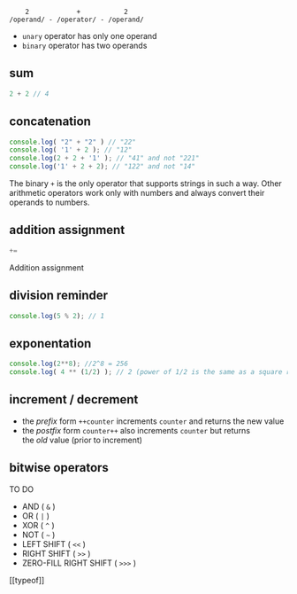 ```
    2            +           2
/operand/ - /operator/ - /operand/
```

- `unary` operator has only one operand
- `binary` operator has two operands

## sum
``` javascript
2 + 2 // 4
```

## concatenation
``` javascript
console.log( "2" + "2" ) // "22"
console.log( '1' + 2 ); // "12"
console.log(2 + 2 + '1' ); // "41" and not "221"
console.log('1' + 2 + 2); // "122" and not "14"
```

The binary `+` is the only operator that supports strings in such a way. Other arithmetic operators work only with numbers and always convert their operands to numbers.

## addition assignment
```js
+=
```
Addition assignment

## division reminder
```js
console.log(5 % 2); // 1
```

## exponentation
```js
console.log(2**8); //2^8 = 256
console.log( 4 ** (1/2) ); // 2 (power of 1/2 is the same as a square root)
```

## increment / decrement
- the _prefix_ form `++counter` increments `counter` and returns the new value
- the _postfix_ form `counter++` also increments `counter` but returns the _old_ value (prior to increment)

## bitwise operators
TO DO
-   AND ( `&` )
-   OR ( `|` )
-   XOR ( `^` )
-   NOT ( `~` )
-   LEFT SHIFT ( `<<` )
-   RIGHT SHIFT ( `>>` )
-   ZERO-FILL RIGHT SHIFT ( `>>>` )

[[typeof]]